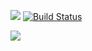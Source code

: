 <a href="https://codeclimate.com/github/valerr/frontend-project-lvl2/maintainability"><img src="https://api.codeclimate.com/v1/badges/3d727da8875d033614e5/maintainability" /></a>
[![Build Status](https://travis-ci.org/valerr/frontend-project-lvl2.svg?branch=master)](https://travis-ci.org/valerr/frontend-project-lvl2)

<a href="https://asciinema.org/a/xlMilNm84eGWdzYUU2VsBwKwb" target="_blank"><img src="https://asciinema.org/a/xlMilNm84eGWdzYUU2VsBwKwb.svg" /></a>
